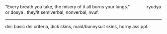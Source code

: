 "Every breath you take, the misery of it all burns your lungs."
ㅤ
ㅤ
ㅤ
ryudya or dosya . they/it
semiverbal, nonverbal, nvuf.
_____________________________
dni: basic dni criteria, dick skins, maid/bunnysuit skins, horny ass ppl.
